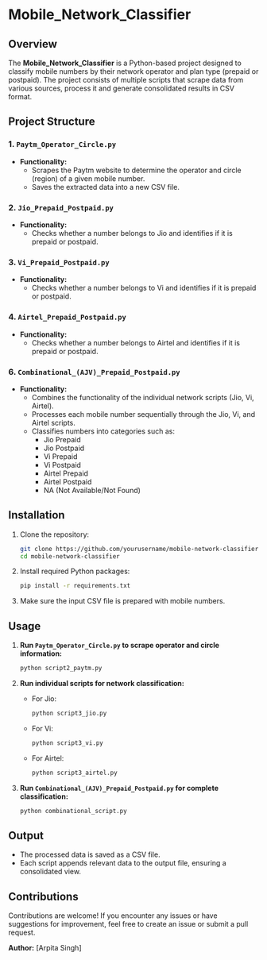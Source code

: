 # Mobile_Network_Classifier

## Overview
The **Mobile_Network_Classifier** is a Python-based project designed to classify mobile numbers by their network operator and plan type (prepaid or postpaid). 
The project consists of multiple scripts that scrape data from various sources, process it and generate consolidated results in CSV format.

## Project Structure

### 1. `Paytm_Operator_Circle.py`
- **Functionality:**
  - Scrapes the Paytm website to determine the operator and circle (region) of a given mobile number.
  - Saves the extracted data into a new CSV file.

### 2. `Jio_Prepaid_Postpaid.py`
- **Functionality:**
  - Checks whether a number belongs to Jio and identifies if it is prepaid or postpaid.

### 3. `Vi_Prepaid_Postpaid.py`
- **Functionality:**
  - Checks whether a number belongs to Vi and identifies if it is prepaid or postpaid.

### 4. `Airtel_Prepaid_Postpaid.py`
- **Functionality:**
  - Checks whether a number belongs to Airtel and identifies if it is prepaid or postpaid.

### 6. `Combinational_(AJV)_Prepaid_Postpaid.py`
- **Functionality:**
  - Combines the functionality of the individual network scripts (Jio, Vi, Airtel).
  - Processes each mobile number sequentially through the Jio, Vi, and Airtel scripts.
  - Classifies numbers into categories such as:
    - Jio Prepaid
    - Jio Postpaid
    - Vi Prepaid
    - Vi Postpaid
    - Airtel Prepaid
    - Airtel Postpaid
    - NA (Not Available/Not Found)

## Installation

1. Clone the repository:
   ```bash
   git clone https://github.com/yourusername/mobile-network-classifier.git
   cd mobile-network-classifier
   ```

2. Install required Python packages:
   ```bash
   pip install -r requirements.txt
   ```

3. Make sure the input CSV file is prepared with mobile numbers.

## Usage

1. **Run `Paytm_Operator_Circle.py` to scrape operator and circle information:**
   ```bash
   python script2_paytm.py
   ```

2. **Run individual scripts for network classification:**
   - For Jio:
     ```bash
     python script3_jio.py
     ```
   - For Vi:
     ```bash
     python script3_vi.py
     ```
   - For Airtel:
     ```bash
     python script3_airtel.py
     ```

3. **Run `Combinational_(AJV)_Prepaid_Postpaid.py` for complete classification:**
   ```bash
   python combinational_script.py
   ```

## Output
- The processed data is saved as a CSV file.
- Each script appends relevant data to the output file, ensuring a consolidated view.

## Contributions
Contributions are welcome! If you encounter any issues or have suggestions for improvement, feel free to create an issue or submit a pull request.


**Author:** [Arpita Singh]

